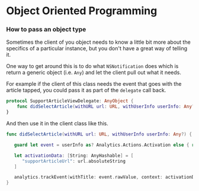 # Object Oriented Programming

### How to pass an object type

Sometimes the client of you object needs to know a little bit more about the specifics of a particular instance, but you don't have a great way of telling it.

One way to get around this is to do what `NSNotification` does which is return a generic object (i.e. `Any`) and let the client pull out what it needs.

For example if the client of this class needs the event that goes with the article tapped, you could pass it as part of the `delegate` call back.

```swift
protocol SupportArticleViewDelegate: AnyObject {
    func didSelectArticle(withURL url: URL, withUserInfo userInfo: Any?)
}
```
And then use it in the client class like this.

```swift
func didSelectArticle(withURL url: URL, withUserInfo userInfo: Any?) {

   guard let event = userInfo as? Analytics.Actions.Activation else { return }

   let activationData: [String: AnyHashable] = [
      "supportArticleUrl": url.absoluteString
   ]

   analytics.trackEvent(withTitle: event.rawValue, context: activationData)
}
```

